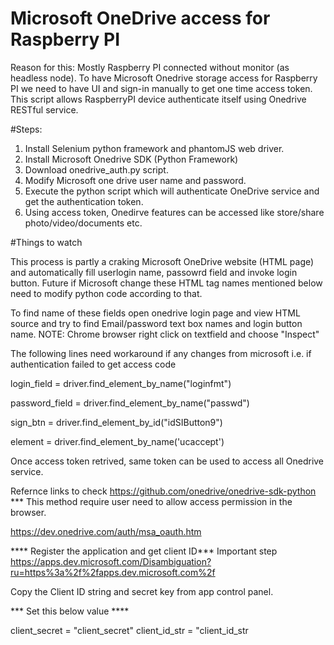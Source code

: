 # Microsoft OneDrive access for Raspberry PI

Reason for this:
Mostly Raspberry PI connected without monitor (as headless node). To have Microsoft Onedrive storage access for Raspberry PI we need to have UI and sign-in manually to get one time access token.  This script allows RaspberryPI device authenticate itself using Onedrive RESTful service. 

#Steps:
1. Install Selenium python framework and phantomJS web driver.
2. Install Microsoft Onedrive SDK (Python Framework)
2. Download onedrive_auth.py script.
3. Modify Microsoft one drive user name and password.
4. Execute the python script which will authenticate OneDrive service and get the authentication token.
5. Using access token, Onedirve features can be accessed like store/share photo/video/documents etc.

#Things to watch

This process is partly a craking Microsoft OneDrive website (HTML page) and automatically fill userlogin name, passowrd field and invoke login button. Future if Microsoft change these HTML tag names mentioned below need to modify python code according to that.

To find name of these fields open onedrive login page and view HTML source and try to find Email/password text box names and login button name. NOTE: Chrome browser right click on textfield and choose "Inspect"

The following lines need workaround if any changes from microsoft i.e. if authentication failed to get access code

login_field = driver.find_element_by_name("loginfmt")

password_field = driver.find_element_by_name("passwd")

sign_btn = driver.find_element_by_id("idSIButton9")

element = driver.find_element_by_name('ucaccept')

Once access token retrived, same token can be used to access all Onedrive service.

Refernce links to check
https://github.com/onedrive/onedrive-sdk-python  *** This method require user need to allow access permission in the browser.

https://dev.onedrive.com/auth/msa_oauth.htm

**** Register the application and get client ID*** Important step
https://apps.dev.microsoft.com/Disambiguation?ru=https%3a%2f%2fapps.dev.microsoft.com%2f

Copy the Client ID string and secret key from app control panel.

*** Set this below value ****

client_secret = "client_secret"
client_id_str = "client_id_str
